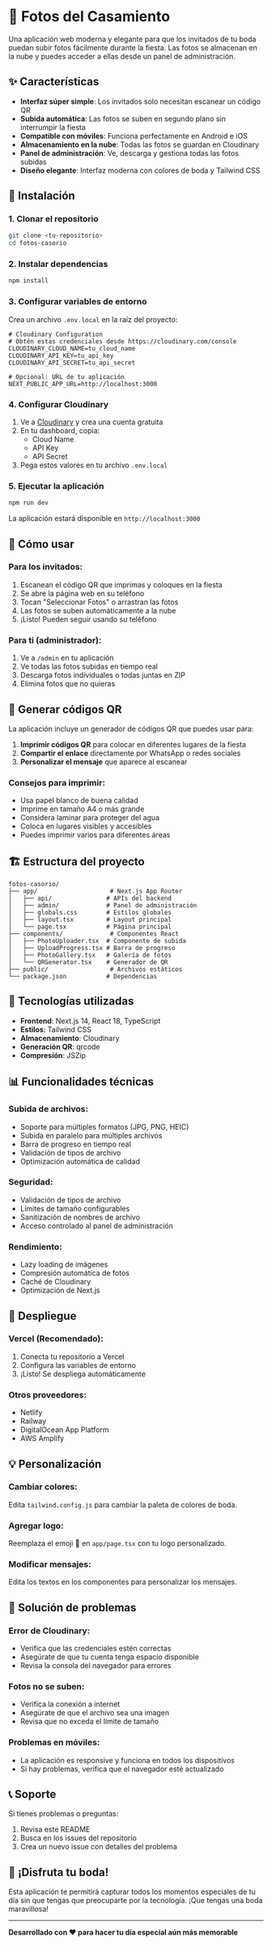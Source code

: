 # 📸 Fotos del Casamiento

Una aplicación web moderna y elegante para que los invitados de tu boda puedan subir fotos fácilmente durante la fiesta. Las fotos se almacenan en la nube y puedes acceder a ellas desde un panel de administración.

## ✨ Características

- **Interfaz súper simple**: Los invitados solo necesitan escanear un código QR
- **Subida automática**: Las fotos se suben en segundo plano sin interrumpir la fiesta
- **Compatible con móviles**: Funciona perfectamente en Android e iOS
- **Almacenamiento en la nube**: Todas las fotos se guardan en Cloudinary
- **Panel de administración**: Ve, descarga y gestiona todas las fotos subidas
- **Diseño elegante**: Interfaz moderna con colores de boda y Tailwind CSS

## 🚀 Instalación

### 1. Clonar el repositorio
```bash
git clone <tu-repositorio>
cd fotos-casorio
```

### 2. Instalar dependencias
```bash
npm install
```

### 3. Configurar variables de entorno
Crea un archivo `.env.local` en la raíz del proyecto:

```env
# Cloudinary Configuration
# Obtén estas credenciales desde https://cloudinary.com/console
CLOUDINARY_CLOUD_NAME=tu_cloud_name
CLOUDINARY_API_KEY=tu_api_key
CLOUDINARY_API_SECRET=tu_api_secret

# Opcional: URL de tu aplicación
NEXT_PUBLIC_APP_URL=http://localhost:3000
```

### 4. Configurar Cloudinary
1. Ve a [Cloudinary](https://cloudinary.com/) y crea una cuenta gratuita
2. En tu dashboard, copia:
   - Cloud Name
   - API Key
   - API Secret
3. Pega estos valores en tu archivo `.env.local`

### 5. Ejecutar la aplicación
```bash
npm run dev
```

La aplicación estará disponible en `http://localhost:3000`

## 📱 Cómo usar

### Para los invitados:
1. Escanean el código QR que imprimas y coloques en la fiesta
2. Se abre la página web en su teléfono
3. Tocan "Seleccionar Fotos" o arrastran las fotos
4. Las fotos se suben automáticamente a la nube
5. ¡Listo! Pueden seguir usando su teléfono

### Para ti (administrador):
1. Ve a `/admin` en tu aplicación
2. Ve todas las fotos subidas en tiempo real
3. Descarga fotos individuales o todas juntas en ZIP
4. Elimina fotos que no quieras

## 🎯 Generar códigos QR

La aplicación incluye un generador de códigos QR que puedes usar para:

1. **Imprimir códigos QR** para colocar en diferentes lugares de la fiesta
2. **Compartir el enlace** directamente por WhatsApp o redes sociales
3. **Personalizar el mensaje** que aparece al escanear

### Consejos para imprimir:
- Usa papel blanco de buena calidad
- Imprime en tamaño A4 o más grande
- Considera laminar para proteger del agua
- Coloca en lugares visibles y accesibles
- Puedes imprimir varios para diferentes áreas

## 🏗️ Estructura del proyecto

```
fotos-casorio/
├── app/                    # Next.js App Router
│   ├── api/               # APIs del backend
│   ├── admin/             # Panel de administración
│   ├── globals.css        # Estilos globales
│   ├── layout.tsx         # Layout principal
│   └── page.tsx           # Página principal
├── components/             # Componentes React
│   ├── PhotoUploader.tsx  # Componente de subida
│   ├── UploadProgress.tsx # Barra de progreso
│   ├── PhotoGallery.tsx   # Galería de fotos
│   └── QRGenerator.tsx    # Generador de QR
├── public/                 # Archivos estáticos
└── package.json           # Dependencias
```

## 🔧 Tecnologías utilizadas

- **Frontend**: Next.js 14, React 18, TypeScript
- **Estilos**: Tailwind CSS
- **Almacenamiento**: Cloudinary
- **Generación QR**: qrcode
- **Compresión**: JSZip

## 📊 Funcionalidades técnicas

### Subida de archivos:
- Soporte para múltiples formatos (JPG, PNG, HEIC)
- Subida en paralelo para múltiples archivos
- Barra de progreso en tiempo real
- Validación de tipos de archivo
- Optimización automática de calidad

### Seguridad:
- Validación de tipos de archivo
- Límites de tamaño configurables
- Sanitización de nombres de archivo
- Acceso controlado al panel de administración

### Rendimiento:
- Lazy loading de imágenes
- Compresión automática de fotos
- Caché de Cloudinary
- Optimización de Next.js

## 🚀 Despliegue

### Vercel (Recomendado):
1. Conecta tu repositorio a Vercel
2. Configura las variables de entorno
3. ¡Listo! Se despliega automáticamente

### Otros proveedores:
- Netlify
- Railway
- DigitalOcean App Platform
- AWS Amplify

## 💡 Personalización

### Cambiar colores:
Edita `tailwind.config.js` para cambiar la paleta de colores de boda.

### Agregar logo:
Reemplaza el emoji 📸 en `app/page.tsx` con tu logo personalizado.

### Modificar mensajes:
Edita los textos en los componentes para personalizar los mensajes.

## 🐛 Solución de problemas

### Error de Cloudinary:
- Verifica que las credenciales estén correctas
- Asegúrate de que tu cuenta tenga espacio disponible
- Revisa la consola del navegador para errores

### Fotos no se suben:
- Verifica la conexión a internet
- Asegúrate de que el archivo sea una imagen
- Revisa que no exceda el límite de tamaño

### Problemas en móviles:
- La aplicación es responsive y funciona en todos los dispositivos
- Si hay problemas, verifica que el navegador esté actualizado

## 📞 Soporte

Si tienes problemas o preguntas:
1. Revisa este README
2. Busca en los issues del repositorio
3. Crea un nuevo issue con detalles del problema

## 🎉 ¡Disfruta tu boda!

Esta aplicación te permitirá capturar todos los momentos especiales de tu día sin que tengas que preocuparte por la tecnología. ¡Que tengas una boda maravillosa!

---

**Desarrollado con ❤️ para hacer tu día especial aún más memorable**

